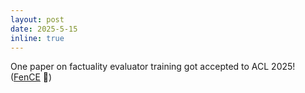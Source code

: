 ```yaml
---
layout: post
date: 2025-5-15
inline: true
---
```


One paper on factuality evaluator training got accepted to ACL 2025! ([FenCE](https://arxiv.org/abs/2410.18359) 🚧) 